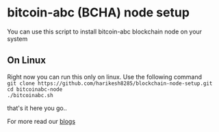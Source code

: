 # bitcoin-abc (BCHA) node setup

You can use this script to install bitcoin-abc blockchain node on your system

## On Linux

Right now you can run this only on linux. Use the following command<br/>
`git clone https://github.com/harikesh8285/blockchain-node-setup.git`<br/>
`cd bitcoinabc-node`<br/>
`./bitcoinabc.sh`


that's it here you go.. 


For more read our [blogs](https://deployeed.com/blogs)

